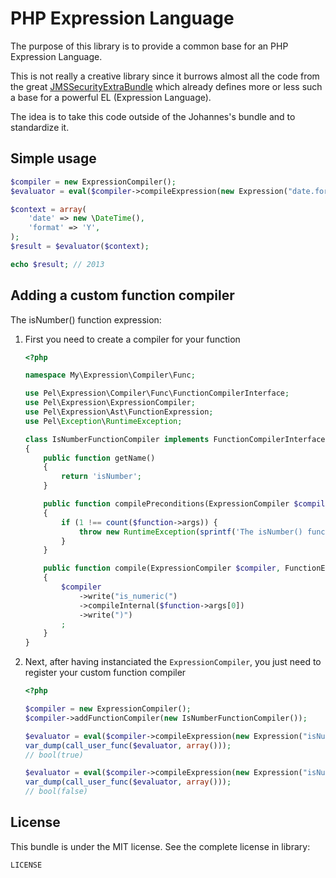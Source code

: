 PHP Expression Language
=======================

The purpose of this library is to provide a common base for an PHP Expression Language.

This is not really a creative library since it burrows almost all the code from the great
[JMSSecurityExtraBundle](http://jmsyst.com/bundles/JMSSecurityExtraBundle "") which already defines
more or less such a base for a powerful EL (Expression Language).

The idea is to take this code outside of the Johannes's bundle and to standardize it.

Simple usage
------------

```php
$compiler = new ExpressionCompiler();
$evaluator = eval($compiler->compileExpression(new Expression("date.format(format)")));

$context = array(
    'date' => new \DateTime(),
    'format' => 'Y',
);
$result = $evaluator($context);

echo $result; // 2013
```

Adding a custom function compiler
---------------------------------

The isNumber() function expression:

1. First you need to create a compiler for your function
    
    ```PHP
    <?php
    
    namespace My\Expression\Compiler\Func;
    
    use Pel\Expression\Compiler\Func\FunctionCompilerInterface;
    use Pel\Expression\ExpressionCompiler;
    use Pel\Expression\Ast\FunctionExpression;
    use Pel\Exception\RuntimeException;
    
    class IsNumberFunctionCompiler implements FunctionCompilerInterface
    {
        public function getName()
        {
            return 'isNumber';
        }
    
        public function compilePreconditions(ExpressionCompiler $compiler, FunctionExpression $function)
        {
            if (1 !== count($function->args)) {
                throw new RuntimeException(sprintf('The isNumber() function expects exactly one argument, but got "%s".', var_export($function->args, true)));
            }
        }
    
        public function compile(ExpressionCompiler $compiler, FunctionExpression $function)
        {
            $compiler
                ->write("is_numeric(")
                ->compileInternal($function->args[0])
                ->write(")")
            ;
        }
    }
    ```

2. Next, after having instanciated the `ExpressionCompiler`, you just need to register your custom function compiler

    ```PHP
    <?php
    
    $compiler = new ExpressionCompiler();
    $compiler->addFunctionCompiler(new IsNumberFunctionCompiler());
    
    $evaluator = eval($compiler->compileExpression(new Expression("isNumber('1234')")));
    var_dump(call_user_func($evaluator, array()));
    // bool(true)
    
    $evaluator = eval($compiler->compileExpression(new Expression("isNumber('1234abc')")));
    var_dump(call_user_func($evaluator, array()));
    // bool(false)
    ```


License
-------

This bundle is under the MIT license. See the complete license in library:

    LICENSE
